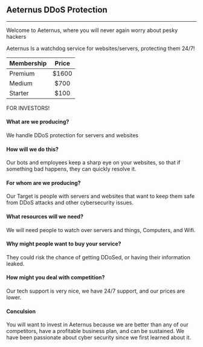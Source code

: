 ## Aeternus DDoS Protection
-------
Welcome to Aeternus,
where you will never again worry about pesky hackers

Aeternus Is a watchdog service for websites/servers, protecting them 24/7!



| Membership | Price |
| ------------- |:-------------:| 
| Premium  |$1600|
| Medium |$700|
| Starter |$100|


FOR INVESTORS!

#### What are we producing?
We handle DDoS protection for servers and websites

#### How will we do this?
Our bots and employees keep a sharp eye on your websites, so that if something bad happens, they can quickly resolve it.

#### For whom are we producing?
Our Target is people with servers and websites that want to keep them safe from DDoS attacks and other cybersecurity issues.

#### What resources will we need?
We will need people to watch over servers and things, Computers, and Wifi.

#### Why might people want to buy your service?
They could risk the chance of getting DDoSed, or having their information leaked.

#### How might you deal with competition?
Our tech support is very nice, we have 24/7 support, and our prices are lower.

#### Conculsion
You will want to invest in Aeternus because we are better than any of our competitors, have a profitable business plan, and can be sustained. We have been passionate about cyber security since we first learned about it.
